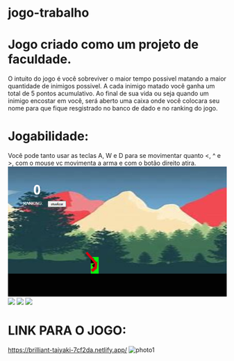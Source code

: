 # jogo-trabalho

# Jogo criado como um projeto de faculdade.
O intuito do jogo é você sobreviver o maior tempo possivel matando a maior quantidade de inimigos possivel.
A cada inimigo matado você ganha um total de 5 pontos acumulativo.
Ao final de sua vida ou seja quando um inimigo encostar em você, será aberto uma caixa onde você colocara seu nome para que fique resgistrado no banco de dado e no ranking do jogo.
# Jogabilidade:
Você pode tanto usar as teclas A, W e D para se movimentar quanto <, ^ e >, com o mouse vc movimenta a arma e com o botão direito atira.
<img src="photo1.png"/>
<img src="photo2" />
<img src="photo3" />
<img src="photo4 (1)" />
# LINK PARA O JOGO:

https://brilliant-taiyaki-7cf2da.netlify.app/
![photo1](https://github.com/FernandoMoreti/jogo-trabalho/assets/153198754/07ea95ba-3837-4dd9-b5be-b1543c09306d)
